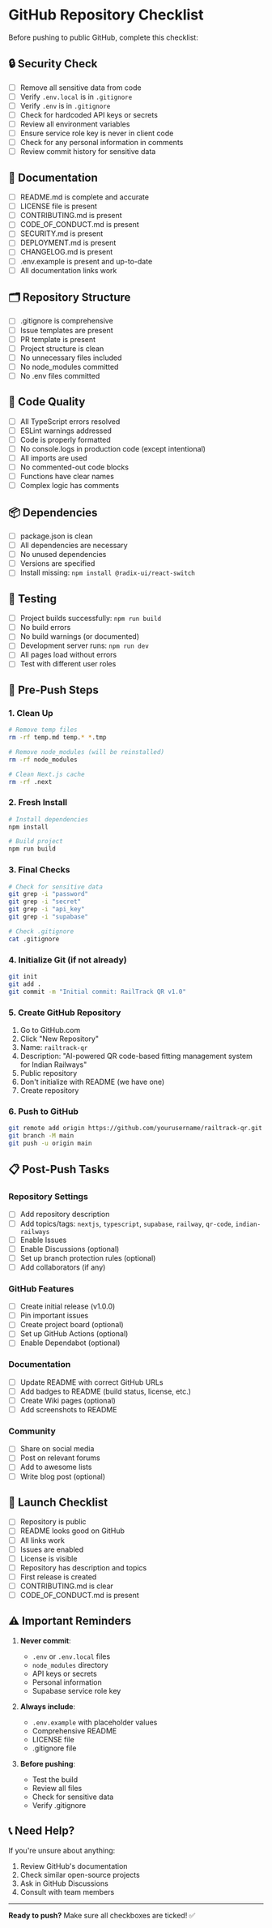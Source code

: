 # GitHub Repository Checklist

Before pushing to public GitHub, complete this checklist:

## 🔒 Security Check

- [ ] Remove all sensitive data from code
- [ ] Verify `.env.local` is in `.gitignore`
- [ ] Verify `.env` is in `.gitignore`
- [ ] Check for hardcoded API keys or secrets
- [ ] Review all environment variables
- [ ] Ensure service role key is never in client code
- [ ] Check for any personal information in comments
- [ ] Review commit history for sensitive data

## 📝 Documentation

- [ ] README.md is complete and accurate
- [ ] LICENSE file is present
- [ ] CONTRIBUTING.md is present
- [ ] CODE_OF_CONDUCT.md is present
- [ ] SECURITY.md is present
- [ ] DEPLOYMENT.md is present
- [ ] CHANGELOG.md is present
- [ ] .env.example is present and up-to-date
- [ ] All documentation links work

## 🗂️ Repository Structure

- [ ] .gitignore is comprehensive
- [ ] Issue templates are present
- [ ] PR template is present
- [ ] Project structure is clean
- [ ] No unnecessary files included
- [ ] No node_modules committed
- [ ] No .env files committed

## 🔧 Code Quality

- [ ] All TypeScript errors resolved
- [ ] ESLint warnings addressed
- [ ] Code is properly formatted
- [ ] No console.logs in production code (except intentional)
- [ ] All imports are used
- [ ] No commented-out code blocks
- [ ] Functions have clear names
- [ ] Complex logic has comments

## 📦 Dependencies

- [ ] package.json is clean
- [ ] All dependencies are necessary
- [ ] No unused dependencies
- [ ] Versions are specified
- [ ] Install missing: `npm install @radix-ui/react-switch`

## 🧪 Testing

- [ ] Project builds successfully: `npm run build`
- [ ] No build errors
- [ ] No build warnings (or documented)
- [ ] Development server runs: `npm run dev`
- [ ] All pages load without errors
- [ ] Test with different user roles

## 🚀 Pre-Push Steps

### 1. Clean Up
```bash
# Remove temp files
rm -rf temp.md temp.* *.tmp

# Remove node_modules (will be reinstalled)
rm -rf node_modules

# Clean Next.js cache
rm -rf .next
```

### 2. Fresh Install
```bash
# Install dependencies
npm install

# Build project
npm run build
```

### 3. Final Checks
```bash
# Check for sensitive data
git grep -i "password"
git grep -i "secret"
git grep -i "api_key"
git grep -i "supabase"

# Check .gitignore
cat .gitignore
```

### 4. Initialize Git (if not already)
```bash
git init
git add .
git commit -m "Initial commit: RailTrack QR v1.0"
```

### 5. Create GitHub Repository
1. Go to GitHub.com
2. Click "New Repository"
3. Name: `railtrack-qr`
4. Description: "AI-powered QR code-based fitting management system for Indian Railways"
5. Public repository
6. Don't initialize with README (we have one)
7. Create repository

### 6. Push to GitHub
```bash
git remote add origin https://github.com/yourusername/railtrack-qr.git
git branch -M main
git push -u origin main
```

## 📋 Post-Push Tasks

### Repository Settings
- [ ] Add repository description
- [ ] Add topics/tags: `nextjs`, `typescript`, `supabase`, `railway`, `qr-code`, `indian-railways`
- [ ] Enable Issues
- [ ] Enable Discussions (optional)
- [ ] Set up branch protection rules (optional)
- [ ] Add collaborators (if any)

### GitHub Features
- [ ] Create initial release (v1.0.0)
- [ ] Pin important issues
- [ ] Create project board (optional)
- [ ] Set up GitHub Actions (optional)
- [ ] Enable Dependabot (optional)

### Documentation
- [ ] Update README with correct GitHub URLs
- [ ] Add badges to README (build status, license, etc.)
- [ ] Create Wiki pages (optional)
- [ ] Add screenshots to README

### Community
- [ ] Share on social media
- [ ] Post on relevant forums
- [ ] Add to awesome lists
- [ ] Write blog post (optional)

## 🎉 Launch Checklist

- [ ] Repository is public
- [ ] README looks good on GitHub
- [ ] All links work
- [ ] Issues are enabled
- [ ] License is visible
- [ ] Repository has description and topics
- [ ] First release is created
- [ ] CONTRIBUTING.md is clear
- [ ] CODE_OF_CONDUCT.md is present

## ⚠️ Important Reminders

1. **Never commit**:
   - `.env` or `.env.local` files
   - `node_modules` directory
   - API keys or secrets
   - Personal information
   - Supabase service role key

2. **Always include**:
   - `.env.example` with placeholder values
   - Comprehensive README
   - LICENSE file
   - .gitignore file

3. **Before pushing**:
   - Test the build
   - Review all files
   - Check for sensitive data
   - Verify .gitignore

## 📞 Need Help?

If you're unsure about anything:
1. Review GitHub's documentation
2. Check similar open-source projects
3. Ask in GitHub Discussions
4. Consult with team members

---

**Ready to push?** Make sure all checkboxes are ticked! ✅
